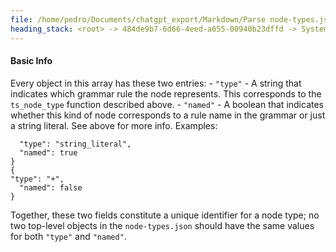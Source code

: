 ```yaml
---
file: /home/pedro/Documents/chatgpt_export/Markdown/Parse node-types.json for models..md
heading_stack: <root> -> 484de9b7-6d66-4eed-a655-00940b23dffd -> System -> 40bb608e-2dfa-4a1b-a046-7b8d340b36c3 -> System -> aaa2de54-e0e3-4848-813c-de80cbe3e253 -> User -> Basic Info
---
```

#### Basic Info                                               
Every object in this array has these two entries:
                                                              -   `"type"` - A string that indicates which grammar rule the node represents. This corresponds to the `ts_node_type` function described above.                                           -   `"named"` - A boolean that indicates whether this kind of node corresponds to a rule name in the grammar or just a string literal. See above for more info.                                                                                         Examples:

```                                                           {
  "type": "string_literal",
  "named": true
}
{                                                               "type": "+",
  "named": false
}
```                                                           
Together, these two fields constitute a unique identifier for a node type; no two top-level objects in the `node-types.json` should have the same values for both `"type"` and `"named"`.

